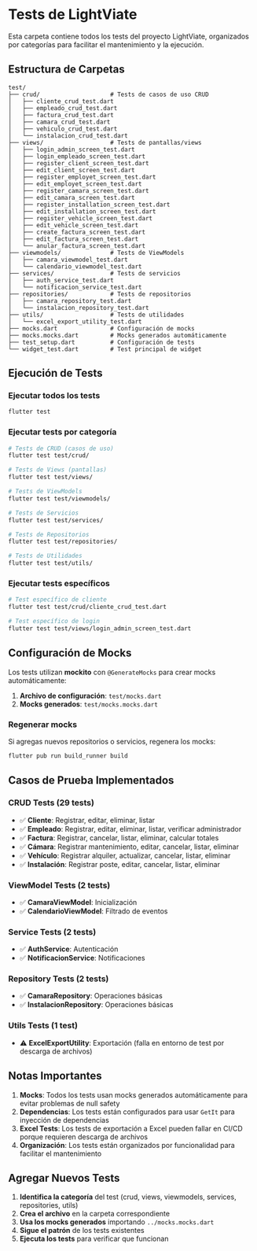 # Tests de LightViate

Esta carpeta contiene todos los tests del proyecto LightViate, organizados por categorías para facilitar el mantenimiento y la ejecución.

## Estructura de Carpetas

```
test/
├── crud/                    # Tests de casos de uso CRUD
│   ├── cliente_crud_test.dart
│   ├── empleado_crud_test.dart
│   ├── factura_crud_test.dart
│   ├── camara_crud_test.dart
│   ├── vehiculo_crud_test.dart
│   └── instalacion_crud_test.dart
├── views/                   # Tests de pantallas/views
│   ├── login_admin_screen_test.dart
│   ├── login_empleado_screen_test.dart
│   ├── register_client_screen_test.dart
│   ├── edit_client_screen_test.dart
│   ├── register_employet_screen_test.dart
│   ├── edit_employet_screen_test.dart
│   ├── register_camara_screen_test.dart
│   ├── edit_camara_screen_test.dart
│   ├── register_installation_screen_test.dart
│   ├── edit_installation_screen_test.dart
│   ├── register_vehicle_screen_test.dart
│   ├── edit_vehicle_screen_test.dart
│   ├── create_factura_screen_test.dart
│   ├── edit_factura_screen_test.dart
│   └── anular_factura_screen_test.dart
├── viewmodels/              # Tests de ViewModels
│   ├── camara_viewmodel_test.dart
│   └── calendario_viewmodel_test.dart
├── services/                # Tests de servicios
│   ├── auth_service_test.dart
│   └── notificacion_service_test.dart
├── repositories/            # Tests de repositorios
│   ├── camara_repository_test.dart
│   └── instalacion_repository_test.dart
├── utils/                   # Tests de utilidades
│   └── excel_export_utility_test.dart
├── mocks.dart               # Configuración de mocks
├── mocks.mocks.dart         # Mocks generados automáticamente
├── test_setup.dart          # Configuración de tests
└── widget_test.dart         # Test principal de widget
```

## Ejecución de Tests

### Ejecutar todos los tests

```bash
flutter test
```

### Ejecutar tests por categoría

```bash
# Tests de CRUD (casos de uso)
flutter test test/crud/

# Tests de Views (pantallas)
flutter test test/views/

# Tests de ViewModels
flutter test test/viewmodels/

# Tests de Servicios
flutter test test/services/

# Tests de Repositorios
flutter test test/repositories/

# Tests de Utilidades
flutter test test/utils/
```

### Ejecutar tests específicos

```bash
# Test específico de cliente
flutter test test/crud/cliente_crud_test.dart

# Test específico de login
flutter test test/views/login_admin_screen_test.dart
```

## Configuración de Mocks

Los tests utilizan **mockito** con `@GenerateMocks` para crear mocks automáticamente:

1. **Archivo de configuración**: `test/mocks.dart`
2. **Mocks generados**: `test/mocks.mocks.dart`

### Regenerar mocks

Si agregas nuevos repositorios o servicios, regenera los mocks:

```bash
flutter pub run build_runner build
```

## Casos de Prueba Implementados

### CRUD Tests (29 tests)

- ✅ **Cliente**: Registrar, editar, eliminar, listar
- ✅ **Empleado**: Registrar, editar, eliminar, listar, verificar administrador
- ✅ **Factura**: Registrar, cancelar, listar, eliminar, calcular totales
- ✅ **Cámara**: Registrar mantenimiento, editar, cancelar, listar, eliminar
- ✅ **Vehículo**: Registrar alquiler, actualizar, cancelar, listar, eliminar
- ✅ **Instalación**: Registrar poste, editar, cancelar, listar, eliminar

### ViewModel Tests (2 tests)

- ✅ **CamaraViewModel**: Inicialización
- ✅ **CalendarioViewModel**: Filtrado de eventos

### Service Tests (2 tests)

- ✅ **AuthService**: Autenticación
- ✅ **NotificacionService**: Notificaciones

### Repository Tests (2 tests)

- ✅ **CamaraRepository**: Operaciones básicas
- ✅ **InstalacionRepository**: Operaciones básicas

### Utils Tests (1 test)

- ⚠️ **ExcelExportUtility**: Exportación (falla en entorno de test por descarga de archivos)

## Notas Importantes

1. **Mocks**: Todos los tests usan mocks generados automáticamente para evitar problemas de null safety
2. **Dependencias**: Los tests están configurados para usar `GetIt` para inyección de dependencias
3. **Excel Tests**: Los tests de exportación a Excel pueden fallar en CI/CD porque requieren descarga de archivos
4. **Organización**: Los tests están organizados por funcionalidad para facilitar el mantenimiento

## Agregar Nuevos Tests

1. **Identifica la categoría** del test (crud, views, viewmodels, services, repositories, utils)
2. **Crea el archivo** en la carpeta correspondiente
3. **Usa los mocks generados** importando `../mocks.mocks.dart`
4. **Sigue el patrón** de los tests existentes
5. **Ejecuta los tests** para verificar que funcionan
